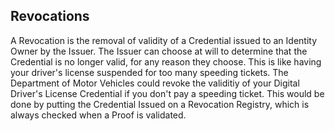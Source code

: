 ## Revocations

A Revocation is the removal of validity of a Credential issued to an Identity Owner by the Issuer. The Issuer can choose at will to determine that the Credential is no longer valid, for any reason they choose. This is like having your driver's license suspended for too  many speeding tickets. The Department of Motor Vehicles could revoke the validitiy of your Digital Driver's License Credential if you don't pay a speeding ticket. This would be done by putting the Credential Issued on a Revocation Registry, which is always checked when a Proof is validated. 